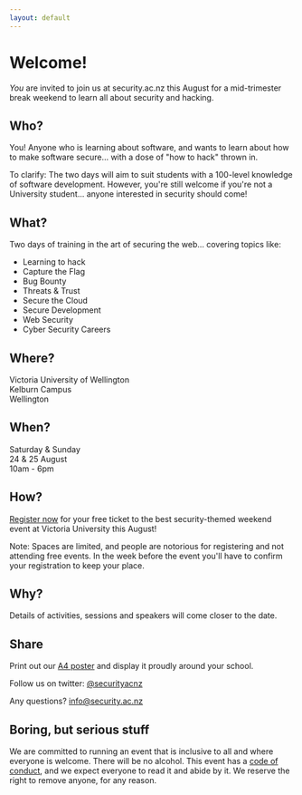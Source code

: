 ```yaml
---
layout: default
---
```


# Welcome!

_You_ are invited to join us at security.ac.nz this August for a
mid-trimester break weekend to learn all about security and hacking.

## Who?

You! Anyone who is learning about software, and wants to learn about
how to make software secure... with a dose of "how to hack" thrown in.

To clarify: The two days will aim to suit students with a 100-level
knowledge of software development. However, you're still welcome if
you're not a University student... anyone interested in security
should come!

## What?

Two days of training in the art of securing the web... covering topics
like:

- Learning to hack
- Capture the Flag
- Bug Bounty
- Threats & Trust
- Secure the Cloud
- Secure Development
- Web Security
- Cyber Security Careers

## Where?

Victoria University of Wellington  
Kelburn Campus  
Wellington

## When?

Saturday & Sunday  
24 & 25 August  
10am - 6pm

## How?

[Register now](https://securityacnz.eventbrite.com) for your free ticket to the
best security-themed weekend event at Victoria University this August!

Note: Spaces are limited, and people are notorious for registering and not attending free
events. In the week before the event you'll have to confirm your
registration to keep your place.

## Why?

Details of activities, sessions and speakers will come closer to the
date.

## Share

Print out our [A4 poster](security_ac_nz_poster.png) and display it proudly around your school.

Follow us on twitter: [@securityacnz](https://twitter.com/securityacnz)

Any questions? [info@security.ac.nz](mailto:info@security.ac.nz)

## Boring, but serious stuff

We are committed to running an event that is inclusive to all and
where everyone is welcome. There will be no alcohol.
This event has a [code of conduct](conduct), and we expect everyone to
read it and abide by it. We reserve the right to
remove anyone, for any reason.
